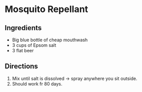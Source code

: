 # Mosquito Repellant

## Ingredients
* Big blue bottle of cheap mouthwash
* 3 cups of Epsom salt
* 3 flat beer

## Directions
1. Mix until salt is dissolved -> spray anywhere you sit outside.
2. Should work fr 80 days.

